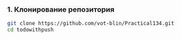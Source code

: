 ### 1. Клонирование репозитория
```bash
git clone https://github.com/vot-blin/Practical134.git
cd todowithpush
```
